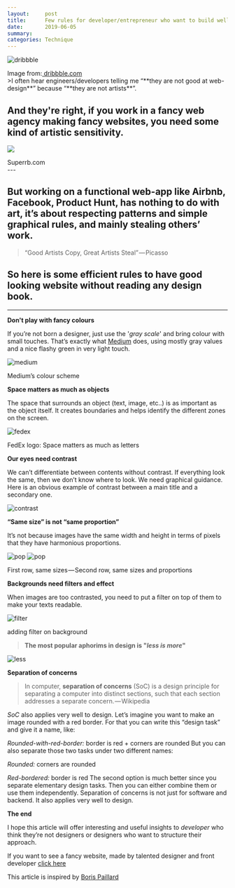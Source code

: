 ```yaml
---
layout:     post
title:      Few rules for developer/entrepreneur who want to build well- designed product
date:       2019-06-05
summary:   
categories: Technique
---
```

![dribbble](/images/dribbble.jpg)
<footer>Image from:<a href="https://dribbble.com/"> dribbble.com</a></footer>
>I often hear engineers/developers telling me “**they are not good at web-design**” because “**they are not artists**”. 

And they're right, if you work in a fancy web agency making fancy websites, you need some kind of artistic sensitivity.
---


[<img src="/images/superrb.png">](https://www.superrb.com/)
<footer>Superrb.com</footer>
---

But working on a functional web-app like Airbnb, Facebook, Product Hunt, has nothing to do with art, it’s about respecting patterns and simple graphical rules, and mainly stealing others’ work.
---

>“Good Artists Copy, Great Artists Steal” — Picasso

So here is some efficient rules to have good looking website without reading any design book.
---


 ---
 **Don't play with fancy colours**

If you’re not born a designer, just use the '*gray scale*' and bring colour with small touches. That’s exactly what [Medium](https://medium.com/) does, using mostly gray values and a nice flashy green in very light touch.

![medium](/images/Medium.png)
<footer>Medium’s colour scheme</footer>


**Space matters as much as objects**

The space that surrounds an object (text, image, etc..) is as important as the object itself. It creates boundaries and helps identify the different zones on the screen.

![fedex](/images/fedex.png)
<footer>FedEx logo: Space matters as much as letters</footer>


**Our eyes need contrast**

We can’t differentiate between contents without contrast. If everything look the same, then we don’t know where to look. We need graphical guidance. Here is an obvious example of contrast between a main title and a secondary one.

![contrast](/images/contrast.png)

**“Same size” is not “same proportion”**

It’s not because images have the same width and height in terms of pixels that they have harmonious proportions.

![pop](/images/pop2.png)
![pop](/images/pop.png)
<footer>First row, same sizes — Second row, same sizes and proportions</footer>

**Backgrounds need filters and effect**

When images are too contrasted, you need to put a filter on top of them to make your texts readable.

![filter](/images/filter.png)
<footer>adding filter on background </footer>


>**The most popular aphorims in design is "*less is more*"**

![less](/images/less.png)

**Separation of concerns**

>In computer, **separation of concerns** (SoC) is a design principle for separating a computer into distinct sections, such that each section addresses a separate concern. — Wikipedia

*SoC* also applies very well to design. Let’s imagine you want to make an image rounded with a red border. For that you can write this “design task” and give it a name, like:

*Rounded-with-red-border:* border is red + corners are rounded
But you can also separate those two tasks under two different names:

*Rounded:* corners are rounded

*Red-bordered:* border is red
The second option is much better since you separate elementary design tasks. Then you can either combine them or use them independently. Separation of concerns is not just for software and backend. It also applies very well to design.

**The end**

I hope this article will offer interesting and useful insights to *developer* who think they’re not designers or designers who want to structure their approach. 

If you want to see a fancy website, made by talented designer and front developer [click here](https://rajohnson-andry.tk/developper/skills/2019/05/09/Best-website/)

<footer>This article is inspired by <a href="https://medium.com/@papillard">Boris Paillard </a></footer>
